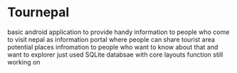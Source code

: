 # Tournepal
basic android application to provide handy information to people who come to visit nepal as information portal where people can share tourist area potential places infromation to people 
who want to know about that and want to explorer 
just used SQLite databsae with core layouts function still working on 
